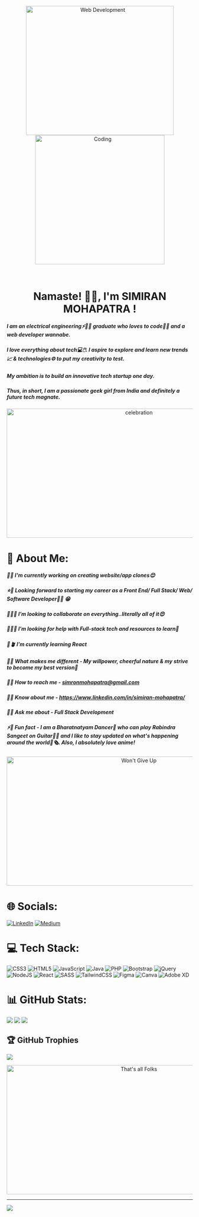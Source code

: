 <p align="center"><img src="https://media.giphy.com/media/L8K62iTDkzGX6/giphy.gif" alt="Web Development" width="400px" height="350px">
<img src="https://media.giphy.com/media/L1R1tvI9svkIWwpVYr/giphy.gif" alt="Coding" width="350px" height="350px"></p><br>

<h1 align="center">Namaste! 🙏🏻, I'm SIMIRAN MOHAPATRA !</h1>

##### I am an electrical engineering⚡👩‍🔧 graduate who loves to code👩‍💻 and a **_web developer wannabe_**.<br>
##### I love everything about *tech*💻🖱️. I aspire to explore and learn new *trends📈  & technologies*⚙️ to put my creativity to test.<br>
##### My ambition is to build an *innovative tech startup* one day.<br>
##### **_Thus, in short, I am a passionate geek girl from India and definitely a future tech magnate._**

<p align="center"><img src="https://media.giphy.com/media/3og0ICmyySyzbmnxqE/giphy.gif" alt="celebration" width="700px" height="350px"></p>

# 💫 About Me:
##### 🔭👷‍ **I'm currently working on** creating website/app clones😊<br>
##### ⭐🤑 **Looking forward to starting my career** as a Front End/ Full Stack/ Web/ Software Developer👩‍💻 😁<br>
##### 👯🙋‍♀️ **I’m looking to collaborate on** everything..literally all of it😍 <br>
##### 🤝💁‍♀️ **I’m looking for help with** Full-stack tech and resources to learn🤔 <br>
##### 🌱🪴 **I’m currently learning** React<br>
##### 🦄😎 **What makes me different** - My willpower, cheerful nature & my strive to become my best version🫡<br>
##### 📧📨 **How to reach me** - simronmohapatra@gmail.com<br>
##### 📄📖 **Know about me** - https://www.linkedin.com/in/simiran-mohapatra/<br>
##### 💬🌠 **Ask me about** - Full Stack Development<br>
##### ⚡🎉  **Fun fact** - I am a *Bharatnatyam Dancer*💃 who can play *Rabindra Sangeet on Guitar*🎸🎶 and I like to stay updated on what's happening around the world📰🗞. Also, I absolutely love anime!<br>

<p align="center"><img src="https://media.giphy.com/media/3og0IwXiJYUPo5PyFi/giphy.gif" alt="Won't Give Up" width="700px" height="350px"></p>

# 🌐 Socials:
[![LinkedIn](https://img.shields.io/badge/LinkedIn-%230077B5.svg?logo=linkedin&logoColor=white)](https://linkedin.com/in/simiran-mohapatra/)
[![Medium](https://img.shields.io/badge/Medium-12100E?logo=medium&logoColor=white)](https://medium.com/@simiran-mohapatra.medium.com)

# 💻 Tech Stack:
![CSS3](https://img.shields.io/badge/css3-%231572B6.svg?style=for-the-badge&logo=css3&logoColor=white) ![HTML5](https://img.shields.io/badge/html5-%23E34F26.svg?style=for-the-badge&logo=html5&logoColor=white) ![JavaScript](https://img.shields.io/badge/javascript-%23323330.svg?style=for-the-badge&logo=javascript&logoColor=%23F7DF1E) ![Java](https://img.shields.io/badge/java-%23ED8B00.svg?style=for-the-badge&logo=java&logoColor=white) ![PHP](https://img.shields.io/badge/php-%23777BB4.svg?style=for-the-badge&logo=php&logoColor=white) ![Bootstrap](https://img.shields.io/badge/bootstrap-%23563D7C.svg?style=for-the-badge&logo=bootstrap&logoColor=white) ![jQuery](https://img.shields.io/badge/jquery-%230769AD.svg?style=for-the-badge&logo=jquery&logoColor=white) ![NodeJS](https://img.shields.io/badge/node.js-6DA55F?style=for-the-badge&logo=node.js&logoColor=white) ![React](https://img.shields.io/badge/react-%2320232a.svg?style=for-the-badge&logo=react&logoColor=%2361DAFB) ![SASS](https://img.shields.io/badge/SASS-hotpink.svg?style=for-the-badge&logo=SASS&logoColor=white) ![TailwindCSS](https://img.shields.io/badge/tailwindcss-%2338B2AC.svg?style=for-the-badge&logo=tailwind-css&logoColor=white) 	![Figma](https://img.shields.io/badge/figma-%23F24E1E.svg?style=for-the-badge&logo=figma&logoColor=white) ![Canva](https://img.shields.io/badge/Canva-%2300C4CC.svg?style=for-the-badge&logo=Canva&logoColor=white) ![Adobe XD](https://img.shields.io/badge/Adobe%20XD-470137?style=for-the-badge&logo=Adobe%20XD&logoColor=#FF61F6)

# 📊 GitHub Stats:
![](https://github-readme-stats.vercel.app/api?username=Simiran987&theme=algolia&hide_border=false&include_all_commits=false&count_private=false)
![](https://github-readme-streak-stats.herokuapp.com/?user=Simiran987&theme=algolia&hide_border=false)
![](https://github-readme-stats.vercel.app/api/top-langs/?username=Simiran987&theme=algolia&hide_border=false&include_all_commits=false&count_private=false&layout=compact)

## 🏆 GitHub Trophies
![](https://github-profile-trophy.vercel.app/?username=Simiran987&theme=algolia&no-frame=false&no-bg=false&margin-w=4)

<p align="center"><img src="https://media.giphy.com/media/gwtaLLFaZ9dJLCfu3x/giphy.gif" alt="That's all Folks" width="700px" height="350px"></p>

---

[![](https://visitcount.itsvg.in/api?id=Simiran987&icon=0&color=1)](https://visitcount.itsvg.in)
